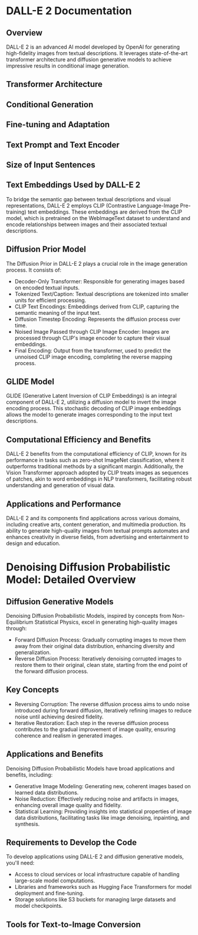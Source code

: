 # DALL-E 2 Documentation

## Overview
DALL-E 2 is an advanced AI model developed by OpenAI for generating high-fidelity images from textual descriptions. It leverages state-of-the-art transformer architecture and diffusion generative models to achieve impressive results in conditional image generation.

## Transformer Architecture
## Conditional Generation
## Fine-tuning and Adaptation
## Text Prompt and Text Encoder
## Size of Input Sentences
## Text Embeddings Used by DALL-E 2
To bridge the semantic gap between textual descriptions and visual representations, DALL-E 2 employs CLIP (Contrastive Language-Image Pre-training) text embeddings. These embeddings are derived from the CLIP model, which is pretrained on the WebImageText dataset to understand and encode relationships between images and their associated textual descriptions.
## Diffusion Prior Model
The Diffusion Prior in DALL-E 2 plays a crucial role in the image generation process. It consists of:
- Decoder-Only Transformer: Responsible for generating images based on encoded textual inputs.
- Tokenized Text/Caption: Textual descriptions are tokenized into smaller units for efficient processing.
- CLIP Text Encodings: Embeddings derived from CLIP, capturing the semantic meaning of the input text.
- Diffusion Timestep Encoding: Represents the diffusion process over time.
- Noised Image Passed through CLIP Image Encoder: Images are processed through CLIP's image encoder to capture their visual embeddings.
- Final Encoding: Output from the transformer, used to predict the unnoised CLIP image encoding, completing the reverse mapping process.
## GLIDE Model
GLIDE (Generative Latent Inversion of CLIP Embeddings) is an integral component of DALL-E 2, utilizing a diffusion model to invert the image encoding process. This stochastic decoding of CLIP image embeddings allows the model to generate images corresponding to the input text descriptions.
## Computational Efficiency and Benefits
DALL-E 2 benefits from the computational efficiency of CLIP, known for its performance in tasks such as zero-shot ImageNet classification, where it outperforms traditional methods by a significant margin. Additionally, the Vision Transformer approach adopted by CLIP treats images as sequences of patches, akin to word embeddings in NLP transformers, facilitating robust understanding and generation of visual data.
## Applications and Performance
DALL-E 2 and its components find applications across various domains, including creative arts, content generation, and multimedia production. Its ability to generate high-quality images from textual prompts automates and enhances creativity in diverse fields, from advertising and entertainment to design and education.
# Denoising Diffusion Probabilistic Model: Detailed Overview
## Diffusion Generative Models
Denoising Diffusion Probabilistic Models, inspired by concepts from Non-Equilibrium Statistical Physics, excel in generating high-quality images through:
- Forward Diffusion Process: Gradually corrupting images to move them away from their original data distribution, enhancing diversity and generalization.
- Reverse Diffusion Process: Iteratively denoising corrupted images to restore them to their original, clean state, starting from the end point of the forward diffusion process.
## Key Concepts
- Reversing Corruption: The reverse diffusion process aims to undo noise introduced during forward diffusion, iteratively refining images to reduce noise until achieving desired fidelity.
- Iterative Restoration: Each step in the reverse diffusion process contributes to the gradual improvement of image quality, ensuring coherence and realism in generated images.
## Applications and Benefits
Denoising Diffusion Probabilistic Models have broad applications and benefits, including:
- Generative Image Modeling: Generating new, coherent images based on learned data distributions.
- Noise Reduction: Effectively reducing noise and artifacts in images, enhancing overall image quality and fidelity.
- Statistical Learning: Providing insights into statistical properties of image data distributions, facilitating tasks like image denoising, inpainting, and synthesis.
## Requirements to Develop the Code
To develop applications using DALL-E 2 and diffusion generative models, you'll need:
- Access to cloud services or local infrastructure capable of handling large-scale model computations.
- Libraries and frameworks such as Hugging Face Transformers for model deployment and fine-tuning.
- Storage solutions like S3 buckets for managing large datasets and model checkpoints.
## Tools for Text-to-Image Conversion
